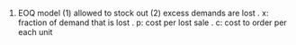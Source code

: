 1. EOQ model
(1) allowed to stock out
(2) excess demands are lost
  . x: fraction of demand that is lost
  . p: cost per lost sale
  . c: cost to order per each unit

<!--stackedit_data:
eyJoaXN0b3J5IjpbMjA0NDc0MTExOV19
-->